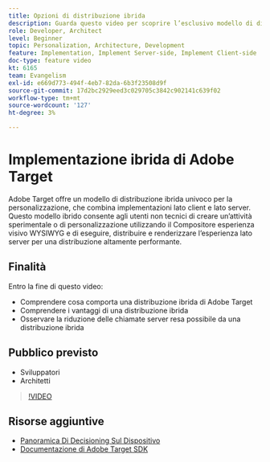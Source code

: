```yaml
---
title: Opzioni di distribuzione ibrida
description: Guarda questo video per scoprire l’esclusivo modello di distribuzione ibrida di Adobe Target per la personalizzazione, che combina implementazioni lato client e lato server.
role: Developer, Architect
level: Beginner
topic: Personalization, Architecture, Development
feature: Implementation, Implement Server-side, Implement Client-side
doc-type: feature video
kt: 6165
team: Evangelism
exl-id: e669d773-494f-4eb7-82da-6b3f23508d9f
source-git-commit: 17d2bc2929eed3c029705c3842c902141c639f02
workflow-type: tm+mt
source-wordcount: '127'
ht-degree: 3%

---
```


# Implementazione ibrida di Adobe Target

Adobe Target offre un modello di distribuzione ibrida univoco per la personalizzazione, che combina implementazioni lato client e lato server. Questo modello ibrido consente agli utenti non tecnici di creare un’attività sperimentale o di personalizzazione utilizzando il Compositore esperienza visivo WYSIWYG e di eseguire, distribuire e renderizzare l’esperienza lato server per una distribuzione altamente performante.

## Finalità

Entro la fine di questo video:

* Comprendere cosa comporta una distribuzione ibrida di Adobe Target
* Comprendere i vantaggi di una distribuzione ibrida
* Osservare la riduzione delle chiamate server resa possibile da una distribuzione ibrida

## Pubblico previsto

* Sviluppatori
* Architetti

>[!VIDEO](https://video.tv.adobe.com/v/41698/?quality=12)

## Risorse aggiuntive

* [Panoramica Di Decisioning Sul Dispositivo](https://experienceleague.adobe.com/docs/target-learn/tutorials/implementation/on-device-decisioning-overview.html?lang=en#implementation)
* [Documentazione di Adobe Target SDK](https://adobetarget-sdks.gitbook.io/docs/on-device-decisioning/introduction-to-on-device-decisioning)

